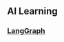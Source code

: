 
## AI Learning
### [LangGraph](https://github.com/yangkun19921001/AI-Learning/blob/main/LangGraph/README.md)
